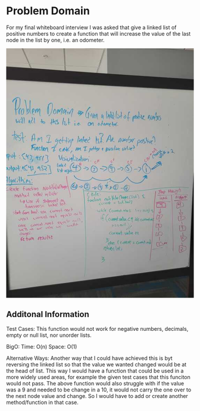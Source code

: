 # Problem Domain

For my final whiteboard interview I was asked that give a linked list of positive numbers to create a function that will increase the value of the last node in the list by one, i.e. an odometer.

![Whiteboard Final](../Images/Whiteboard-Final.jpg)

## Additonal Information

Test Cases: This function would not work for negative numbers, decimals, empty or null list, nor unorder lists.

BigO:
Time: O(n)
Space: O(1)

Alternative Ways:
Another way that I could have achieved this is byt reversing the linked list so that the value we wanted changed would be at the head of list. This way I would have a function that could be used in a more widely used areas, for example the given test cases that this funciton would not pass. The above function would also struggle with if the value was a 9 and needed to be change in a 10, it would not carry the one over to the next node value and change. So I would have to add or create another method/function in that case.
